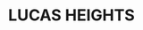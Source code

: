 ---
lastmod: '2025-04-06T06:05:20+00:00'
latitude: -34.021938
layout: suburb
longitude: 151.004412
postcode: '2234'
state: NSW
title: LUCAS HEIGHTS
url: /nsw/lucas-heights/
---